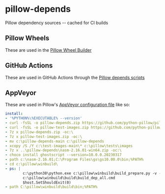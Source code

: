pillow-depends
==============

Pillow dependency sources -- cached for CI builds

Pillow Wheels
-------------

These are used in the [Pillow Wheel Builder](https://github.com/python-pillow/pillow-wheels)

GitHub Actions
--------------

These are used in GitHub Actions through the [Pillow depends scripts](https://github.com/python-pillow/Pillow/tree/main/depends)

AppVeyor
--------

These are used in Pillow's [AppVeyor configuration file](https://github.com/python-pillow/Pillow/blob/main/.appveyor.yml#L21) like so:

```yaml
install:
- '%PYTHON%\%EXECUTABLE% --version'
- curl -fsSL -o pillow-depends.zip https://github.com/python-pillow/pillow-depends/archive/main.zip
- curl -fsSL -o pillow-test-images.zip https://github.com/python-pillow/test-images/archive/main.zip
- 7z x pillow-depends.zip -oc:\
- 7z x pillow-test-images.zip -oc:\
- mv c:\pillow-depends-main c:\pillow-depends
- xcopy /S /Y c:\test-images-main\* c:\pillow\tests\images
- 7z x ..\pillow-depends\nasm-2.16.01-win64.zip -oc:\
- choco install ghostscript --version=10.0.0.20230317
- path c:\nasm-2.16.01;C:\Program Files\gs\gs10.00.0\bin;%PATH%
- cd c:\pillow\winbuild\
- ps: |
        c:\python38\python.exe c:\pillow\winbuild\build_prepare.py -v --depends=C:\pillow-depends\
        c:\pillow\winbuild\build\build_dep_all.cmd
        $host.SetShouldExit(0)
- path C:\pillow\winbuild\build\bin;%PATH%
```
